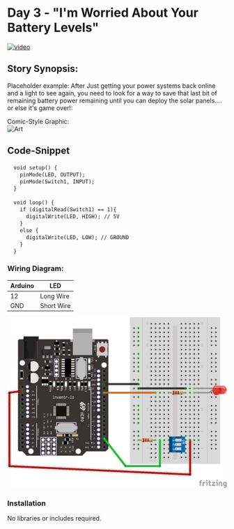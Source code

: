 # Day 3 - "I'm Worried About Your Battery Levels"


[![video](https://github.com/inventrdotio/AdventureKit30Days/blob/main/Youtube.png)](https://www.youtube.com/watch?v=0IulLD1Q1ZM&list=PL-ykYLZSERMSZFH8_4zQx4BMWpt4aG1kr&index=3)

## Story Synopsis:

Placeholder example: After Just getting your power systems back online and a light to see again, you need to look for a way to save that last bit of remaining battery power remaining until you can deploy the solar panels.... or else it's game over!:

Comic-Style Graphic: <br>
![Art](https://github.com/inventrdotio/AdventureKit30Days/blob/main/Art/sample.jpg "Art")


## Code-Snippet
```
  void setup() {
    pinMode(LED, OUTPUT);
    pinMode(Switch1, INPUT);
  }

  void loop() {
    if (digitalRead(Switch1) == 1){
      digitalWrite(LED, HIGH); // 5V  
    }
    else {
      digitalWrite(LED, LOW); // GROUND
    }
  }
```

### Wiring Diagram:
| Arduino | LED |
| --- | --- |
| 12 | Long Wire |
| GND | Short Wire |

<img src="Day3.png">

### Installation
No libraries or includes required.